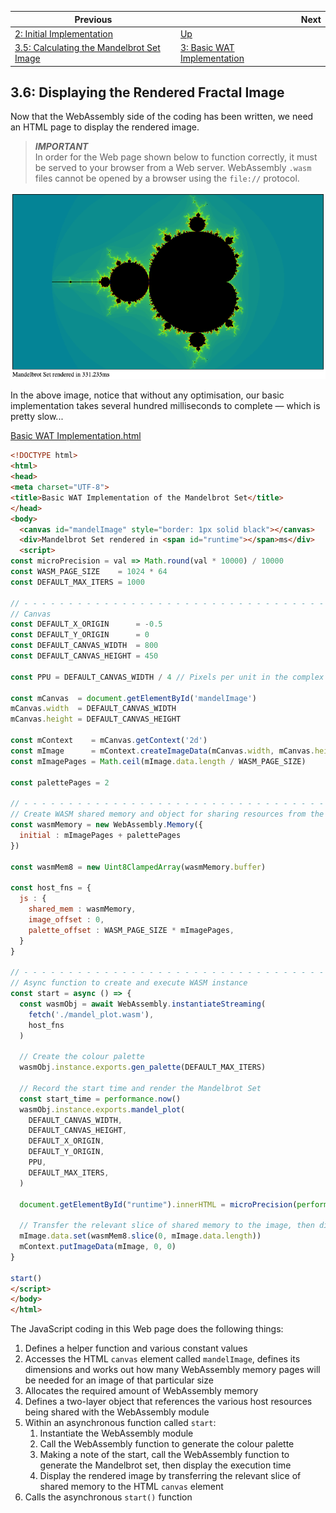 | Previous | | Next
|---|---|---
| [2: Initial Implementation](../../02%20Initial%20Implementation/) | [Up](../) | 
 | [3.5: Calculating the Mandelbrot Set Image](../05/) | [3: Basic WAT Implementation](../) |

## 3.6: Displaying the Rendered Fractal Image

Now that the WebAssembly side of the coding has been written, we need an HTML page to display the rendered image.

> ***IMPORTANT***  
> In order for the Web page shown below to function correctly, it must be served to your browser from a Web server.  WebAssembly `.wasm` files cannot be opened by a browser using the `file://` protocol.

![Basic WAT Implementation](basic-rendered-mbset.png)

In the above image, notice that without any optimisation, our basic implementation takes several hundred milliseconds to complete &mdash; which is pretty slow...

[Basic WAT Implementation.html](../wat-basic-implementation.html)

```html
<!DOCTYPE html>
<html>
<head>
<meta charset="UTF-8">
<title>Basic WAT Implementation of the Mandelbrot Set</title>
</head>
<body>
  <canvas id="mandelImage" style="border: 1px solid black"></canvas>
  <div>Mandelbrot Set rendered in <span id="runtime"></span>ms</div>
  <script>
const microPrecision = val => Math.round(val * 10000) / 10000
const WASM_PAGE_SIZE    = 1024 * 64
const DEFAULT_MAX_ITERS = 1000

// - - - - - - - - - - - - - - - - - - - - - - - - - - - - - - - - - - - - - - - - - - - - - - - - - - - - - - - - - - -
// Canvas
const DEFAULT_X_ORIGIN      = -0.5
const DEFAULT_Y_ORIGIN      = 0
const DEFAULT_CANVAS_WIDTH  = 800
const DEFAULT_CANVAS_HEIGHT = 450

const PPU = DEFAULT_CANVAS_WIDTH / 4 // Pixels per unit in the complex plane

const mCanvas  = document.getElementById('mandelImage')
mCanvas.width  = DEFAULT_CANVAS_WIDTH
mCanvas.height = DEFAULT_CANVAS_HEIGHT

const mContext    = mCanvas.getContext('2d')
const mImage      = mContext.createImageData(mCanvas.width, mCanvas.height)
const mImagePages = Math.ceil(mImage.data.length / WASM_PAGE_SIZE)

const palettePages = 2

// - - - - - - - - - - - - - - - - - - - - - - - - - - - - - - - - - - - - - - - - - - - - - - - - - - - - - - - - - - -
// Create WASM shared memory and object for sharing resources from the host environment
const wasmMemory = new WebAssembly.Memory({
  initial : mImagePages + palettePages
})

const wasmMem8 = new Uint8ClampedArray(wasmMemory.buffer)

const host_fns = {
  js : {
    shared_mem : wasmMemory,
    image_offset : 0,
    palette_offset : WASM_PAGE_SIZE * mImagePages,
  }
}

// - - - - - - - - - - - - - - - - - - - - - - - - - - - - - - - - - - - - - - - - - - - - - - - - - - - - - - - - - - -
// Async function to create and execute WASM instance
const start = async () => {
  const wasmObj = await WebAssembly.instantiateStreaming(
    fetch('./mandel_plot.wasm'),
    host_fns
  )

  // Create the colour palette
  wasmObj.instance.exports.gen_palette(DEFAULT_MAX_ITERS)

  // Record the start time and render the Mandelbrot Set
  const start_time = performance.now()
  wasmObj.instance.exports.mandel_plot(
    DEFAULT_CANVAS_WIDTH,
    DEFAULT_CANVAS_HEIGHT,
    DEFAULT_X_ORIGIN,
    DEFAULT_Y_ORIGIN,
    PPU,
    DEFAULT_MAX_ITERS,
  )

  document.getElementById("runtime").innerHTML = microPrecision(performance.now() - start_time)

  // Transfer the relevant slice of shared memory to the image, then display it in the canvas
  mImage.data.set(wasmMem8.slice(0, mImage.data.length))
  mContext.putImageData(mImage, 0, 0)
}

start()
</script>
</body>
</html>
```

The JavaScript coding in this Web page does the following things:

1. Defines a helper function and various constant values
1. Accesses the HTML `canvas` element called `mandelImage`, defines its dimensions and works out how many WebAssembly memory pages will be needed for an image of that particular size
1. Allocates the required amount of WebAssembly memory
1. Defines a two-layer object that references the various host resources being shared with the WebAssembly module
1. Within an asynchronous function called `start`:
    1. Instantiate the WebAssembly module
    1. Call the WebAssembly function to generate the colour palette
    1. Making a note of the start, call the WebAssembly function to generate the Mandelbrot set, then display the execution time
    1. Display the rendered image by transferring the relevant slice of shared memory to the HTML `canvas` element
1. Calls the asynchronous `start()` function